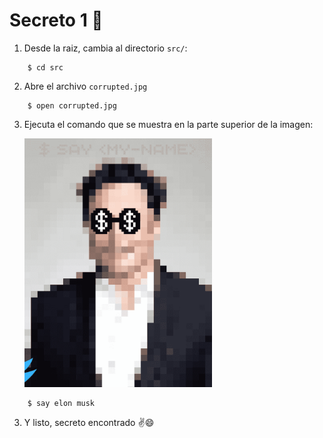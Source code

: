 # Secreto 1 💃

1. Desde la raiz, cambia al directorio ```src/```:
    
```
    $ cd src
```
2. Abre el archivo ```corrupted.jpg```

```
    $ open corrupted.jpg
```
3. Ejecuta el comando que se muestra en la parte superior de la imagen:

    <img src="x.png" alt="drawing" width="300"/>

```
    $ say elon musk
```

3. Y listo, secreto encontrado ✌😄